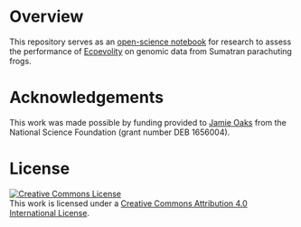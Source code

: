 # Overview

This repository serves as an
[open-science notebook](http://en.wikipedia.org/wiki/Open_notebook_science)
for research to assess the performance of
[Ecoevolity](https://github.com/phyletica/ecoevolity)
on genomic data from Sumatran parachuting frogs.


# Acknowledgements

This work was made possible by funding provided to
[Jamie Oaks](http://phyletica.org)
from the National Science Foundation (grant number DEB 1656004).


# License

<a rel="license" href="http://creativecommons.org/licenses/by/4.0/deed.en_US"><img alt="Creative Commons License" style="border-width:0" src="http://i.creativecommons.org/l/by/4.0/88x31.png" /></a><br />This work is licensed under a <a rel="license" href="http://creativecommons.org/licenses/by/4.0/deed.en_US">Creative Commons Attribution 4.0 International License</a>.

